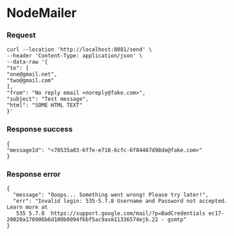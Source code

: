 # NodeMailer

### Request
```text
curl --location 'http://localhost:8081/send' \
--header 'Content-Type: application/json' \
--data-raw '{
"to": [
"one@gmail.net",
"two@gmail.com"
],
"from": "No reply email <noreply@fake.com>",
"subject": "Test message",
"html": "SOME HTML TEXT"
}'
```


### Response success
```text
{
"messageId": "<70535a03-6f7e-e718-6cfc-6f84467d98de@fake.com>"
}
```

### Response error
```text
{
  "message": "Ooops... Something went wrong! Please try later!",
  "err": "Invalid login: 535-5.7.8 Username and Password not accepted. Learn more at
   535 5.7.8  https://support.google.com/mail/?p=BadCredentials ec17-20020a170906b6d100b0094f6bf5ac9asm11336574ejb.22 - gsmtp"
}
```

